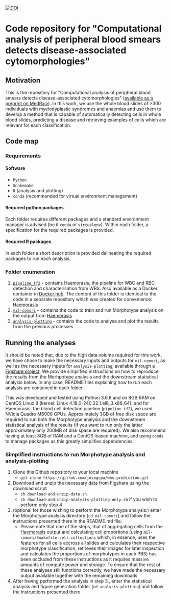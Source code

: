 [![DOI](https://zenodo.org/badge/392387291.svg)](https://zenodo.org/badge/latestdoi/392387291)

# Code repository for "Computational analysis of peripheral blood smears detects disease-associated cytomorphologies"

## Motivation

This is the repository for "Computational analysis of peripheral blood smears detects disease-associated cytomorphologies" ([available as a preprint on MedRxiv](https://www.medrxiv.org/content/10.1101/2022.04.19.22273757v1)). In this work, we use the whole blood slides of >300 individuals with myelodyplastic syndromes and anaemias and use them to develop a method that is capable of automatically detecting cells in whole blood slides, predicting a disease and retrieving examples of cells which are relevant for each classification.

## Code map

### Requirements

#### Software

* `Python`
* `Snakemake`
* `R` (analysis and plotting)
* `conda` (recommended for virtual environment management)

#### Required python packages

Each folder requires different packages and a standard environment manager is advised (be it `conda` or `virtualenv`). Within each folder, a specification for the required packages is provided.

#### Required R packages

In each folder a short description is provided delineating the required packages to run each analysis.

### Folder enumeration

1. [`pipeline_tf2`](https://github.com/josegcpa/wbs-prediction/tree/main/pipeline_tf2) - contains Haemorasis, the pipeline for WBC and RBC detection and characterisation from WBS. Also available as a Docker container in [Docker hub](https://hub.docker.com/repository/docker/josegcpa/blood-cell-detection). The content of this folder is identical to the code in a separate repository which was created for convenience: [Haemorasis](https://github.com/josegcpa/haemorasis)
2. [`mil-comori`](https://github.com/josegcpa/wbs-prediction/tree/main/mil-comori) - contains the code to train and run Morphotype analysis on the output from [Haemorasis](https://github.com/josegcpa/haemorasis)
3. [`analysis-plotting`](https://github.com/josegcpa/wbs-prediction/tree/main/analysis-plotting) - contains the code to analyse and plot the results from the previous processes

## Running the analyses 

It should be noted that, due to the high data volume required for this work, we have chose to make the necessary inputs and outputs for `mil-comori`, as well as the necessary inputs for `analysis-plotting`, available through a [Figshare project](https://figshare.com/projects/Computational_analysis_of_peripheral_blood_smears_detects_disease-associated_cytomorphologies/132443). We provide simplified instructions on how to reproduce the results from the Morhpotype analysis and the downstream statistical analysis below. In any case, README files explaining how to run each analysis are contained in each folder.

This was developed and tested using Python 3.6.8 and on 8GB RAM on CentOS Linux 8 (kernel: Linux 4.18.0-240.22.1.el8_3.x86_64), and for Haemorasis, the blood cell detection pipeline (`pipeline_tf2`), we used NVidia Quadro M6000 GPUs. Approximately 3GB of free disk space are required to run both the Morphotype analysis and the downstream statistical analysis of the results (if you want to run only the latter approximately only 200MB of disk space are required). We also recommend having at least 8GB of RAM and a CentOS-based machine, and using `conda` to manage packages as this greatly simplifies dependencies.

### Simplified instructions to run Morphotype analysis and analysis-plotting

1. Clone this Github repository to your local machine 
    * `git clone https://github.com/josegcpa/wbs-prediction.git`
2. Download and unzip the necessary data from Figshare using the download script
    * `sh download-and-unzip-data.sh`
    * `sh download-and-unzip-analysis-plotting-only.sh` if you wish to perform only step 4
3. (optional for those wishing to perform the Morphotype analysis:) enter the Morphotype analysis directory (`cd mil-comori`) and follow the instructions presented there in the README.md file. 
    * Please note that one of the steps, that of aggregating cells from the [Haemorasis](https://github.com/josegcpa/haemorasis) output and calculating cell proportions (using `mil-comori/Snakefile-cell-collections` which, in essence, uses the features for all cells accross all slides and calculates their respective morphotype classification, retrieves their images for later inspection and calculates the proportions of morphotypes in each PBS) has been occluded from these instructions as it requires massive amounts of compute power and storage. To ensure that the rest of these analyses still functions correctly, we have made the necessary output available together with the remaining downloads
4. After having performed the analysis in step 3., enter the statistical analysis and figure generation folder (`cd analysis-plotting`) and follow the instructions presented there
